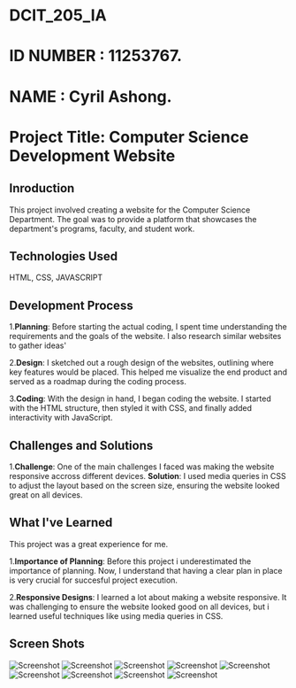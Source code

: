 # DCIT_205_IA

# ID NUMBER : 11253767.
# NAME : Cyril Ashong.

# Project Title: Computer Science Development Website

## Inroduction
This project involved creating a website for the Computer Science Department. The goal was to provide a platform that showcases the department's programs, faculty, and student work.

## Technologies Used
HTML, CSS, JAVASCRIPT

## Development Process
1.**Planning**: Before starting the actual coding, I spent time understanding the requirements and the goals of the website. I also research similar websites to gather ideas'

2.**Design**: I sketched out a rough design of the websites, outlining where key features would be placed. This helped me visualize the end product and served as a roadmap during the coding process.

3.**Coding**: With the design in hand, I began coding the website. I started with the HTML structure, then styled it with CSS, and finally added interactivity with JavaScript.


## Challenges and Solutions
1.**Challenge**: One of the main challenges I faced was making the website responsive accross different devices.
  **Solution**: I used media queries in CSS to adjust the layout based on the screen size, ensuring the website looked great on all devices.

## What I've Learned

This project was a great experience for me.

1.**Importance of Planning**: Before this project i underestimated the importance of planning. Now, I understand that having a clear plan in place is very crucial for succesful project execution.

2.**Responsive Designs**: I learned a lot about making a website responsive. It was challenging to ensure the website looked good on all devices, but i learned useful techniques like using media queries in CSS.


## Screen Shots
![Screenshot](Screenshots/127.0.0.1_5500_DCIT_205_IA_about.html.png)
![Screenshot](Screenshots/127.0.0.1_5500_DCIT_205_IA_Homepage.html.png)
![Screenshot](Screenshots/127.0.0.1_5500_DCIT_205_IA_faculty.html.png)
![Screenshot](Screenshots/127.0.0.1_5500_DCIT_205_IA_researchgroup.html.png)
![Screenshot](Screenshots/127.0.0.1_5500_DCIT_205_IA_catalog.html.png)
![Screenshot](Screenshots/127.0.0.1_5500_DCIT_205_IA_shortcourses.html.png)
![Screenshot](Screenshots/127.0.0.1_5500_DCIT_205_IA_sports.html.png)
![Screenshot](Screenshots/127.0.0.1_5500_DCIT_205_IA_contact.html.png)
![Screenshot](Screenshots/127.0.0.1_5500_DCIT_205_IA_upcomingevents.html.png)
